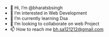 - 👋 Hi, I’m @bharatsbsingh
- 👀 I’m interested in Web Development
- 🌱 I’m currently learning Dsa
- 💞️ I’m looking to collaborate on web Project
- 📫 How to reach me bh.sa121212@gmail.com

<!---
bharatsbsingh/bharatsbsingh is a ✨ special ✨ repository because its `README.md` (this file) appears on your GitHub profile.
You can click the Preview link to take a look at your changes.
--->
